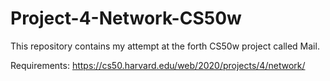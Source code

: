 # Project-4-Network-CS50w

This repository contains my attempt at the forth CS50w project called Mail.

Requirements: https://cs50.harvard.edu/web/2020/projects/4/network/
